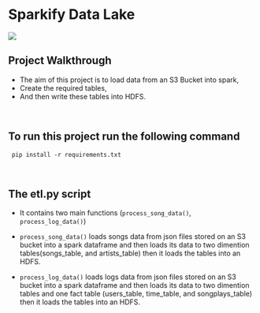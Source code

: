 # Sparkify Data Lake

<img src='https://upload.wikimedia.org/wikipedia/commons/thumb/f/f3/Apache_Spark_logo.svg/1200px-Apache_Spark_logo.svg.png'>

<br>

## Project Walkthrough


- The aim of this project is to load data from an S3 Bucket into spark,
- Create the required tables,
- And then write these tables into HDFS.

<br>

## To run this project run the following command

<code> pip install -r requirements.txt </code>

<br>

## The etl.py script

- It contains two main functions (<code>process_song_data()</code>, <code> process_log_data()</code>)

- <code>process_song_data()</code> loads songs data from json files stored on an S3 bucket into a spark dataframe and then loads its data to two dimention tables(songs_table, and artists_table) then it loads the tables into an HDFS.
-  <code>process_log_data()</code> loads logs data from json files stored on an S3 bucket into a spark dataframe and then loads its data to two dimention tables and one fact table (users_table, time_table, and songplays_table) then it loads the tables into an HDFS.
